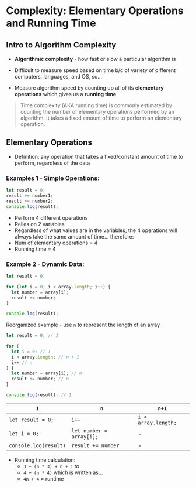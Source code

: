 # Complexity: Elementary Operations and Running Time

## Intro to Algorithm Complexity

* **Algorithmic complexity** - how fast or slow a particular algorithm is

* Difficult to measure speed based on time b/c of variety of different computers, languages, and OS, so...

* Measure algorithm speed by counting up all of its **elementary operations** which gives us a **running time** 

> Time complexity (AKA running time) is commonly estimated by counting the number of elementary operations performed by an algorithm. It takes a fixed amount of time to perform an elementary operation.

## Elementary Operations

* Definition: any operation that takes a fixed/constant amount of time to perform, regardless of the data

### Examples 1 - Simple Operations:
```javascript
let result = 0;
result += number1;
result += number2;
console.log(result);
```
* Perform 4 different operations
* Relies on 2 variables
* Regardless of what values are in the variables, the 4 operations will always take the same amount of time... therefore:
* Num of elementary operations = 4
* Running time = 4

### Example 2 - Dynamic Data:
```javascript
let result = 0;

for (let i = 0; i < array.length; i++) {
  let number = array[i];
  result += number;
}

console.log(result);
```
Reorganized example - use `n` to represent the length of an array
```javascript
let result = 0; // 1

for (
  let i = 0; // 1
  i < array.length; // n + 1
  i++ // n
) {
  let number = array[i]; // n
  result += number; // n
}

console.log(result); // 1
```
|`1`                  |`n`                     |`n+1`                |
|---------------------|------------------------|---------------------|
|`let result = 0;`    |`i++`                   | `i < array.length;` |
|`let i = 0;`         |`let number = array[i];`| -                   |
|`console.log(result)`|`result += number`      | -                   |

* Running time calculation:
  * `3 + (n * 3) + n + 1` to
  * `4 + (n * 4)` which is written as...
  * `4n + 4` = runtime